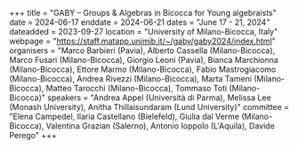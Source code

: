 +++
title = "GABY – Groups & Algebras in Bicocca for Young algebraists"
date = 2024-06-17
enddate = 2024-06-21
dates = "June 17 - 21, 2024"
dateadded = 2023-09-27
location = "University of Milano-Bicocca, Italy"
webpage = "https://staff.matapp.unimib.it/~/gaby/gaby2024/index.html"
organisers = "Marco Barbieri (Pavia), Alberto Cassella (Milano-Bicocca), Marco Fusari (Milano-Bicocca), Giorgio Leoni (Pavia), Bianca Marchionna (Milano-Bicocca), Ettore Marmo (Milano-Bicocca), Fabio Mastrogiacomo (Milano-Bicocca), Andrea Rivezzi (Milano-Bicocca), Marta Tameni (Milano-Bicocca), Matteo Tarocchi (Milano-Bicocca), Tommaso Toti (Milano-Bicocca)"
speakers = "Andrea Appel (Università di Parma), Melissa Lee (Monash University), Anitha Thillaisundaram (Lund University)"
committee = "Elena Campedel, Ilaria Castellano (Bielefeld), Giulia dal Verme (Milano-Bicocca), Valentina Grazian (Salerno), Antonio Ioppolo (L'Aquila), Davide Perego"
+++
